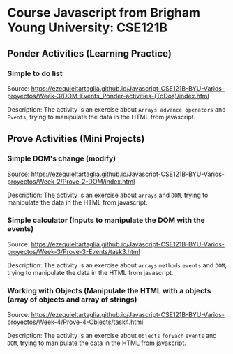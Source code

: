 # Course Javascript from Brigham Young University: CSE121B

## Ponder Activities (Learning Practice)

### Simple to do list
Source: https://ezequieltartaglia.github.io/Javascript-CSE121B-BYU-Varios-proyectos/Week-3/DOM-Events_Ponder-activities-(ToDos)/index.html

Description: The activity is an exercise about `Arrays advance operators` and `Events`, trying to manipulate the data in the HTML from javascript.

## Prove Activities (Mini Projects)

### Simple DOM's change (modify)
Source: https://ezequieltartaglia.github.io/Javascript-CSE121B-BYU-Varios-proyectos/Week-2/Prove-2-DOM/index.html

Description: The activity is an exercise about `arrays` and `DOM`, trying to manipulate the data in the HTML from javascript.

### Simple calculator (Inputs to manipulate the DOM with the events)
Source: https://ezequieltartaglia.github.io/Javascript-CSE121B-BYU-Varios-proyectos/Week-3/Prove-3-Events/task3.html

Description: The activity is an exercise about `arrays` `methods` `events` and `DOM`, trying to manipulate the data in the HTML from javascript.


### Working with Objects (Manipulate the HTML with a objects (array of objects and array of strings)
Source: https://ezequieltartaglia.github.io/Javascript-CSE121B-BYU-Varios-proyectos/Week-4/Prove-4-Objects/task4.html

Description: The activity is an exercise about `Objects` `forEach` `events` and `DOM`, trying to manipulate the data in the HTML from javascript.




